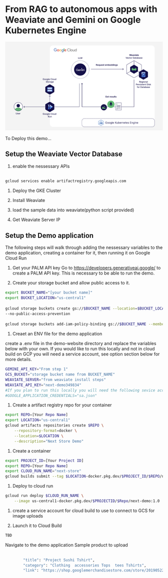 # From RAG to autonomous apps with Weaviate and Gemini on Google Kubernetes Engine

![Next Demo Achitecture](https://github.com/bkauf/next-store/blob/main/diagram.png)

To Deploy this demo...

## Setup the Weaviate Vector Database

1. enable the nessessary APIs

```sh

gcloud services enable artifactregistry.googleapis.com
```


1. Deploy the GKE Cluster

1. Install Weaviate

1. load the sample data into weaviate(python script provided)

1. Get Weaviate Server IP

## Setup the Demo application
The following steps will walk through adding the nessessary  variables to the demo application, creating a container for it, then running it on Google Cloud Run


1.  Get your PALM API key
Go to https://developers.generativeai.google/ to create a PALM API key. This is necessary to be able to run the demo.

1. Create your storage bucket and allow public access to it.


```sh
export BUCKET_NAME="[your bucket name]"
export BUCKET_LOCATION="us-central1"

gcloud storage buckets create gs://$BUCKET_NAME --location=$BUCKET_LOCATION \
--no-public-access-prevention 

gcloud storage buckets add-iam-policy-binding gs://$BUCKET_NAME --member=allUsers --role=roles/storage.objectViewer

```


1. Creaet an ENV file for the demo application

create a .env file in the demo-website directory and replace the variables below with your own. If you would like to run this locally and not in cloud build on GCP you will need a service account, see option section below for more details.


```sh
GEMINI_API_KEY="From step 1"
GCS_BUCKET="storage bucket name from BUCKET_NAME"
WEAVIATE_SERVER="from weaviate install steps"
WEAVIATE_API_KEY="next-demo349834"
#If you plan to run this locally you will need the following sevice account varable
#GOOGLE_APPLICATION_CREDENTIALS="sa.json"
```

1. Create a artifact registry repo for your container

```sh
export REPO=[Your Repo Name]
export LOCATION="us-central1"
gcloud artifacts repositories create $REPO \
    --repository-format=docker \
    --location=$LOCATION \
    --description="Next Store Demo"
```

1. Create a container

```sh
export PROJECT_ID=[Your Project ID]
export REPO=[Your Repo Name]
export CLOUD_RUN_NAME="next-store"
gcloud builds submit --tag $LOCATION-docker.pkg.dev/$PROJECT_ID/$REPO/next-demo:1.0

```

1. Deploy to cloud run

```sh
gcloud run deploy $CLOUD_RUN_NAME \
    --image us-central1-docker.pkg.dev/$PROJECTID/$Repo/next-demo:1.0
```

1. create a service account for cloud build to use to connect to GCS for image uploads

1. Launch it to Cloud Build

```sh
TBD
`````

Navigate to the demo application
Sample product to upload

```sh

        "title": "Project Sushi Tshirt",
        "category": "Clothing  accessories Tops  tees Tshirts",
        "link": "https://shop.googlemerchandisestore.com/store/20190522377/assets/items/images/GGCPGXXX1338.jpg",

```
